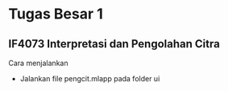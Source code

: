 # Tugas Besar 1
## IF4073 Interpretasi dan Pengolahan Citra

Cara menjalankan
- Jalankan file pengcit.mlapp pada folder ui 
